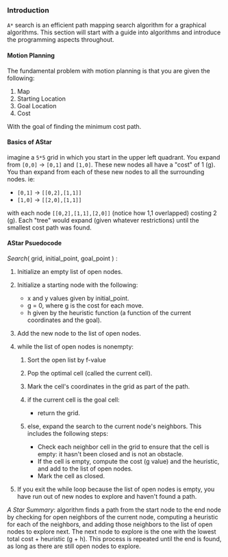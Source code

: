### Introduction

`A*` search is an efficient path mapping search algorithm for a graphical algorithms.
This section will start with a guide into algorithms and introduce the programming 
aspects throughout.


#### Motion Planning

The fundamental problem with motion planning is that you are given the following:
1. Map
2. Starting Location
3. Goal Location
4. Cost 

With the goal of finding the minimum cost path.

#### Basics of AStar

imagine a `5*5` grid in which you start in the upper left quadrant. You expand from 
`[0,0]` -> `[0,1]` and `[1,0]`. These new nodes all have a "cost" of 1 (g). You than 
expand from each of these new nodes to all the surrounding nodes. ie:
- `[0,1]` -> `[[0,2],[1,1]]`
- `[1,0]` -> `[[2,0],[1,1]]` 

with each node `[[0,2],[1,1],[2,0]]` (notice how 1,1 overlapped) costing 2 (g).
Each "tree" would expand (given whatever restrictions) until the smallest cost path was found.

#### AStar Psuedocode
*Search*( grid, initial_point, goal_point ) :

1. Initialize an empty list of open nodes.

2. Initialize a starting node with the following:

    - x and y values given by initial_point.
    - g = 0, where g is the cost for each move.
    - h given by the heuristic function (a function of the current coordinates and the goal).
3. Add the new node to the list of open nodes.

4. while the list of open nodes is nonempty:

    1. Sort the open list by f-value
    2. Pop the optimal cell (called the current cell).
    3. Mark the cell's coordinates in the grid as part of the path.
    4. if the current cell is the goal cell:

        - return the grid.
    5. else, expand the search to the current node's neighbors. This includes the following steps:

        - Check each neighbor cell in the grid to ensure that the cell is empty: it hasn't been closed and is not an obstacle.
        - If the cell is empty, compute the cost (g value) and the heuristic, and add to the list of open nodes.
        - Mark the cell as closed.
5. If you exit the while loop because the list of open nodes is empty, you have run out of new nodes to explore and haven't found a path.


*A Star Summary*:
algorithm finds a path from the start node to the end node by checking for 
open neighbors of the current node, computing a heuristic for each of the 
neighbors, and adding those neighbors to the list of open nodes to explore 
next. The next node to explore is the one with the lowest total cost + 
heuristic (g + h). This process is repeated until the end is found, as long as
there are still open nodes to explore.



